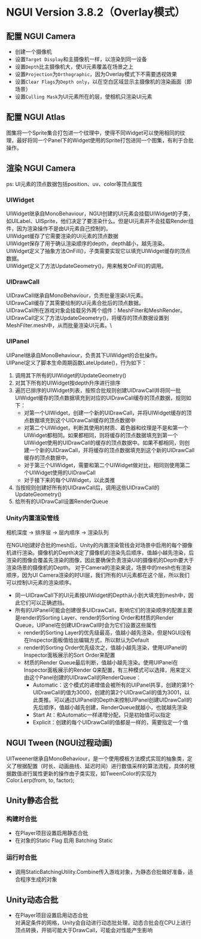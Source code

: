 # NGUI Version 3.8.2（Overlay模式）
## 配置 NGUI Camera
- 创建一个摄像机
- 设置`Target Display`和主摄像机一样，以渲染到同一设备
- 设置`Depth`比主摄像机大，使UI元素覆盖在场景之上
- 设置`Projection`为`Orthographic`，因为Overlay模式下不需要透视效果
- 设置`Clear Flags`为`Depth only`，以在空白区域显示主摄像机的渲染画面（即场景）
- 设置`Culling Mask`为UI元素所在的层，使相机只渲染UI元素

## 配置 NGUI Atlas
图集将一个Sprite集合打包进一个纹理中，使得不同Widget可以使用相同的纹理，最好将同一个Panel下的Widget使用的Sprite打包进同一个图集，有利于合批操作。


## 渲染 NGUI Camera
ps: UI元素的顶点数据包括position、uv、color等顶点属性

### UIWidget
UIWidget继承自MonoBehaviour，NGUI创建的UI元素会挂载UIWidget的子类，如UILabel、UISprite，他们决定了要渲染什么。但是UI元素并不会挂载Render组件，因为渲染操作不是由UI元素自己控制的。\
UIWidget缓存了它需要渲染的UI元素的顶点数据\
UIWidget保存了用于确认渲染顺序的depth，depth越小，越先渲染。\
UIWidget定义了抽象方法OnFill()，子类需要实现它以填充UIWidget缓存的顶点数据。\
UIWidget定义了方法UpdateGeometry()，用来触发OnFill()的调用。

### UIDrawCall
UIDrawCall继承自MonoBehaviour，负责批量渲染UI元素。\
UIDrawCall缓存了其需要绘制的UI元素合批后的顶点数据。\
UIDrawCall所在游戏对象会挂载另外两个组件：MeshFilter和MeshRender。\
UIDrawCall定义了方法UpdateGeometry()，将缓存的顶点数据设置到MeshFilter.mesh中，从而批量渲染UI元素。\

### UIPanel
UIPanel继承自MonoBehaviour，负责其下UIWidget的合批操作。\
UIPanel定义了脚本生命周期函数LateUpdate()，行为如下：
1. 调用其下所有的UIWidget的UpdateGeometry()
2. 对其下所有的UIWidget按depth升序进行排序
3. 遍历已排序的UIWidget列表，按照合批规则创建UIDrawCall并将同一批UIWidget缓存的顶点数据填充到对应的UIDrawCall缓存的顶点数据，规则如下：
    - 对第一个UIWidget，创建一个新的UIDrawCall，并将UIWidget缓存的顶点数据填充到这个UIDrawCall缓存的顶点数据中
    - 对第二个UIWidget，判断其使用的材质、着色器和纹理是不是和第一个UIWidget都相同。如果都相同，则将缓存的顶点数据填充到第一个UIWidget使用的UIDrawCall的缓存的顶点数据中。如果不都相同，则创建一个新的UIDrawCall，并将缓存的顶点数据填充到这个新的UIDrawCall缓存的顶点数据中。
    - 对于第三个UIWidget，需要和第二个UIWidget做对比，相同则使用第二个UIWidget使用的UIDrawCall
    - 对于接下来的每个UIWidget，以此类推
4. 当按规则创建好所有的UIDrawCall后，调用这些UIDrawCall的UpdateGeometry()
5. 给所有的UIDrawCall设置RenderQueue

### Unity内置渲染管线
相机深度 -> 排序层 -> 层内顺序 -> 渲染队列

在NGUI创建好合批的mesh后，Unity的内置渲染管线会对场景中启用的每个摄像机进行渲染。摄像机的Depth决定了摄像机的渲染先后顺序，值越小越先渲染，后渲染的图像会覆盖先渲染的图像，因此要确保负责渲染UI的摄像机的Depth要大于渲染场景的摄像机的Depth。
对于Camera的渲染来说，场景中的mesh也有渲染顺序，因为UI Camera渲染的时UI层，我们所有的UI元素都在这个层，所以我们可以控制UI元素的渲染顺序。
- 同一UIDrawCall下的UI元素按UIWidget的Depth从小到大填充到mesh中，因此它们可以正确遮挡。
- 所有的UIPanel可能会创建很多UIDrawCall，影响它们的渲染顺序的配置主要是render的Sorting Layer、render的Sorting Order和材质的Render Queue，UIPanel在创建UIDrawCall时会为它们设置这些属性
    - render的Sorting Layer的优先级最高，值越小越先渲染，但是NGUI没有在Inspector面板值给出编辑方式，所以默认为Default
    - render的Sorting Order优先级次之，值越小越先渲染，使用UIPanel的Inspector面板展示的Sort Order来配置
    - 材质的Render Queue最后判断，值越小越先渲染。使用UIPanel在Inspector面板展示的Render Q来配置，有三种模式可以选择，用来定义由这个Panel创建的UIDrawCall的RenderQueue：
        - Automatic：这个模式的递增值会被所有的UIPanel共享，创建的第1个UIDrawCall的值为3000，创建的第2个UIDrawCall的值为3001，以此类推。可以通过UIPanel的Depth来控制UIPanel创建UIDrawCall的先后顺序，值越小越先创建，RenderQueue就越小，也就越先渲染
        - Start At：和Automatic一样递增分配，只是初始值可以指定
        - Explicit：创建的每个UIDrawCall的值都是一样的，需要指定一个值

## NGUI Tween (NGUI过程动画)
UITweener继承自MonoBehaviour，是一个使用模板方法模式实现的抽象类，定义了根据配置（时长、动画曲线、延迟时间）进行数值采样的算法流程，具体的根据数值进行属性更新的操作由子类实现，如TweenColor的实现为Color.Lerp(from, to, factor);

## Unity静态合批
### 构建时合批
- 在Player项目设置启用静态合批
- 在对象的Static Flag 启用 Batching Static
### 运行时合批
- 调用StaticBatchingUtility.Combine传入游戏对象，为静态合批做好准备，适合程序生成的对象

## Unity动态合批
- 在Player项目设置启用动态合批\
对满足条件的网格，Unity会自动进行动态批处理，动态合批会在CPU上进行顶点转换，开销可能大于DrawCall，可能会对性能产生影响
